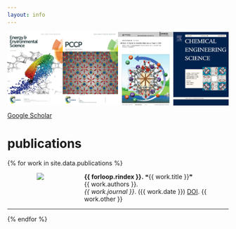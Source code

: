 ```yaml
---
layout: info
---
```


<style>
#left {
  width: 150px;
  float: left;
  padding-right: 0px;
}
#right {
  margin-left: 175px;
  /* Change this to whatever the width of your left column is*/
}
.clear {
  clear: both;
}
</style>

<div style="display: flex; flex-direction: row">
<img style="width:25%;" src="images/pubs/cover_1.png" alt="">
<img style="width:25%;" src="images/pubs/cover_2.png" alt="">
<img style="width:25%;" src="images/pubs/cover_3.png" alt="">
<img style="width:25%;" src="images/pubs/cover_4.png" alt="">
</div>

<a href ="https://scholar.google.com/citations?user=eoR8MNMAAAAJ&hl=en`">Google Scholar</a>

# publications


{% for work in site.data.publications %}
  <div id="container">
 <div id="left">
        <center> 
            <img style="width:150px;" src="{{ work.image }}">
        </center>
    </div>
    <div id="right">
        <b>{{ forloop.rindex }}.</b>
        <quotations>❝</quotations>{{ work.title }}<quotations>❞</quotations><br>
        {{ work.authors }}.<br>
        <i>{{ work.journal }}</i>. ({{ work.date }}) <a href="{{ work.url }}">DOI</a>. {{ work.other }}
        <br>
    </div>
    <div class="clear"></div>
  </div>
  <hr>
{% endfor %}

